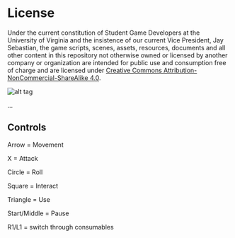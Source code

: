 # License

Under the current constitution of Student Game Developers at the University of Virginia and the insistence of our current Vice President, Jay Sebastian, the game scripts, scenes, assets, resources, documents and all other content in this repository not otherwise owned or licensed by another company or organization are intended for public use and consumption free of charge and are licensed under [Creative Commons Attribution-NonCommercial-ShareAlike 4.0](https://creativecommons.org/licenses/by-nc-sa/4.0/legalcode). 

![alt tag](https://camo.githubusercontent.com/e170e276291254896665fa8f612b99fe5b7dd005/68747470733a2f2f692e6372656174697665636f6d6d6f6e732e6f72672f6c2f62792d73612f342e302f38387833312e706e67)

...
	
## Controls

Arrow = Movement

X = Attack

Circle = Roll

Square = Interact

Triangle = Use

Start/Middle = Pause

R1/L1 = switch through consumables

